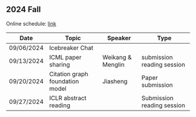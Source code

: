 ## 2024 Fall

Online schedule: [link](https://yaleedu-my.sharepoint.com/:w:/g/personal/rex_ying_yale_edu/EUYNFJYFD9NNpFOjBnCSOywBo3hZMdhjSZbaRUUKFkMIDQ?e=TafKia) 

| Date       | Topic      | Speaker       | Type  | 
| ---------- | ---------- | ------------- |  ----- | 
| 09/06/2024 |  Icebreaker Chat  |               |      |    
| 09/13/2024 |  ICML paper sharing | Weikang & Menglin | submission reading session |
| 09/20/2024 |  Citation graph foundation model   |  Jiasheng     | Paper submission | 
| 09/27/2024 |  ICLR abstract reading    |       | Submission reading session  | 

